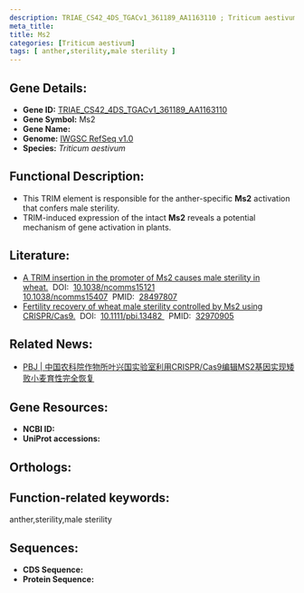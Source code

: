 ```yaml
---
description: TRIAE_CS42_4DS_TGACv1_361189_AA1163110 ; Triticum aestivum
meta_title:
title: Ms2
categories: [Triticum aestivum]
tags: [ anther,sterility,male sterility ]
---
```


## Gene Details:
- **Gene ID:**	[TRIAE_CS42_4DS_TGACv1_361189_AA1163110]()
- **Gene Symbol:** Ms2
- **Gene Name:** 
- **Genome:** [IWGSC RefSeq v1.0]()
- **Species:** *Triticum aestivum*

## Functional Description:
   - This TRIM element is responsible for the anther-specific **Ms2** activation that confers male sterility.
   - TRIM-induced expression of the intact **Ms2** reveals a potential mechanism of gene activation in plants.

## Literature:
   - [A TRIM insertion in the promoter of Ms2 causes male sterility in wheat.]( https://www.nature.com/articles/ncomms15407)&nbsp;&nbsp;DOI:&nbsp;&nbsp;[10.1038/ncomms15121 10.1038/ncomms15407](https://www.nature.com/articles/ncomms15407)&nbsp;&nbsp;PMID:&nbsp;&nbsp;[28497807](https://pubmed.ncbi.nlm.nih.gov/28497807/)
   - [Fertility recovery of wheat male sterility controlled by Ms2 using CRISPR/Cas9.]( https://onlinelibrary.wiley.com/doi/10.1111/pbi.13482)&nbsp;&nbsp;DOI:&nbsp;&nbsp;[10.1111/pbi.13482 ](https://onlinelibrary.wiley.com/doi/10.1111/pbi.13482)&nbsp;&nbsp;PMID:&nbsp;&nbsp;[32970905](https://pubmed.ncbi.nlm.nih.gov/32970905/)

## Related News:
   - [PBJ | 中国农科院作物所叶兴国实验室利用CRISPR/Cas9编辑MS2基因实现矮败小麦育性完全恢复](https://mp.weixin.qq.com/s?__biz=Mzg3MDEwNDEyMg==&mid=2247496825&idx=1&sn=8dcc045253560eb9c125c87732a24b18&chksm=ce90592cf9e7d03afbb78d4e00a2e3f985f7c23cfedd00fa191cf72a07c18fd07525905a90ce&scene=27#wechat_redirect)

## Gene Resources:
- **NCBI ID:** [](https://www.ncbi.nlm.nih.gov/gene/?term=)
- **UniProt accessions:** [](https://www.uniprot.org/uniprotkb//entry)

## Orthologs:

## Function-related keywords:
anther,sterility,male sterility

## Sequences:
- **CDS Sequence:**
- **Protein Sequence:**
